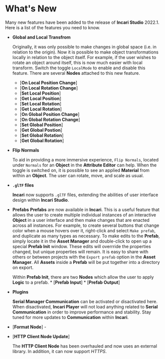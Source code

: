 # What's New

Many new features have been added to the release of **Incari Studio** 2022.1. Here is a list of the features you need to know.

* **Global and Local Transfrom** 

    Originally, it was only possible to make changes in global space (i.e. in relation to the origin). Now it is possible to make object transformations locally in relation to the object itself. For example, if the user wishes to rotate an object around itself, this is now much easier with local transform. Switch the toggle `LocalMode` to enable and disable this feature. There are several **Nodes** attached to this new feature. 

  * [**On Local Position Change**]
  * [**On Local Rotation Change**]
  * [**Set Local Position**]
  * [**Get Local Position**]
  * [**Set Local Rotation**]
  * [**Get Local Rotation**]
  * [**On Global Position Change**]
  * [**On Global Rotation Change**]
  * [**Set Global Position**]
  * [**Get Global Postion**]
  * [**Set Global Rotation**]
  * [**Get Global Rotation**]


* **Flip Normals** 

    To aid in providing a more immersive experience, `Flip Normals`, located under `Normals` for an **Object** in the **Attribute Editor** can help. When the toggle is switched on, it is possible to see an applied **Material** from within an **Object**. The user can rotate, move, and scale as usual. 


* **`.glTF` files**

     **Incari** now supports `.glTF` files, extending the abilities of user interface design within **Incari Studio**. 

<!--
* **Material Editor Update**
  
   environment, normal maps, occlusion map, new pbr material (extended pbr material)???

!-->

* **Prefabs**
    **Prefabs** are now available in **Incari**. This is a useful feature that allows the user to create multiple individual instances of an interactive **Object** in a user interface and then make changes that are enacted across all instances. For example, to create several buttons that change color when a mouse hovers over it, right-click and select `Make prefab`, and duplicate as many types as necessary. To make edits to the **Prefab**, simply locate it in the **Asset Manager** and double-click to open up a special **Prefab Init** window. These edits will overrride the properties changed, but unique properties will remain. It is easy to share with others or between projects with the `Export prefab` option in the **Asset Manager**. All **Assets** inside a **Prefab** will be put together into a directory on export. 

    Within **Prefab Init**, there are two **Nodes** which allow the user to apply **Logic** to a prefab.
        * [**Prefab Input**]
        * [**Prefab Output**]



* **Plugins** 
  
    **Serial Manager Communication** can be activated or disactivated here. When disactivated, **Incari Player** will not load anything related to **Serial Communication** in order to improve performance and stability. Stay tuned for more updates to **Communication** within **Incari**.  




* [**Format Node**] -

* [**HTTP Client Node Update**]

    The **HTTP Client Node** has been overhauled and now uses an external library. In addition, it can now support *HTTPS*. 





